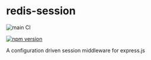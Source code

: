 redis-session
===============

![main CI](https://github.com/gas-buddy/redis-session/actions/workflows/nodejs.yml/badge.svg)

[![npm version](https://badge.fury.io/js/@gasbuddy%2Fredis-session.svg)](https://badge.fury.io/js/@gasbuddy%2Fredis-session)

A configuration driven session middleware for express.js
